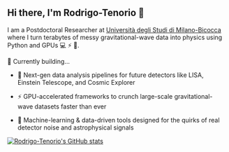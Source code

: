 ## Hi there, I'm Rodrigo-Tenorio 👋

I am a Postdoctoral Researcher at [Università degli Studi di Milano-Bicocca](https://www.unimib.it/rodrigo-tenorio-marquez)
where I turn terabytes of messy gravitational-wave data into physics using Python and GPUs 💻 ⚡ 🚀.

🚧 Currently building...

- 🚀 Next-gen data analysis pipelines for future detectors like LISA, Einstein Telescope, and Cosmic Explorer

- ⚡ GPU-accelerated frameworks to crunch large-scale gravitational-wave datasets faster than ever

- 🧠 Machine-learning & data-driven tools designed for the quirks of real detector noise and astrophysical signals

[![Rodrigo-Tenorio's GitHub stats](https://github-readme-stats.vercel.app/api?username=Rodrigo-Tenorio)](https://github.com/anuraghazra/github-readme-stats)
